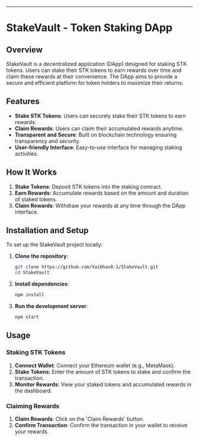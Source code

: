 
---

# StakeVault - Token Staking DApp

## Overview

StakeVault is a decentralized application (DApp) designed for staking STK tokens. Users can stake their STK tokens to earn rewards over time and claim these rewards at their convenience. The DApp aims to provide a secure and efficient platform for token holders to maximize their returns.

## Features

- **Stake STK Tokens**: Users can securely stake their STK tokens to earn rewards.
- **Claim Rewards**: Users can claim their accumulated rewards anytime.
- **Transparent and Secure**: Built on blockchain technology ensuring transparency and security.
- **User-friendly Interface**: Easy-to-use interface for managing staking activities.

## How It Works

1. **Stake Tokens**: Deposit STK tokens into the staking contract.
2. **Earn Rewards**: Accumulate rewards based on the amount and duration of staked tokens.
3. **Claim Rewards**: Withdraw your rewards at any time through the DApp interface.

## Installation and Setup

To set up the StakeVault project locally:

1. **Clone the repository**:
    ```bash
    git clone https://github.com/Vaibhav0-1/StakeVault.git
    cd StakeVault
    ```

2. **Install dependencies**:
    ```bash
    npm install
    ```

3. **Run the development server**:
    ```bash
    npm start
    ```

## Usage

### Staking STK Tokens

1. **Connect Wallet**: Connect your Ethereum wallet (e.g., MetaMask).
2. **Stake Tokens**: Enter the amount of STK tokens to stake and confirm the transaction.
3. **Monitor Rewards**: View your staked tokens and accumulated rewards in the dashboard.

### Claiming Rewards

1. **Claim Rewards**: Click on the 'Claim Rewards' button.
2. **Confirm Transaction**: Confirm the transaction in your wallet to receive your rewards.

